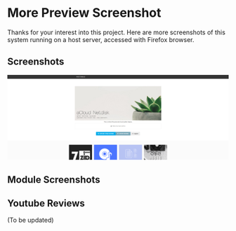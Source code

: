 # More Preview Screenshot
Thanks for your interest into this project. Here are more screenshots of this system running on a host server, accessed with Firefox browser.

## Screenshots
![Image](index.png)


## Module Screenshots


## Youtube Reviews
(To be updated)